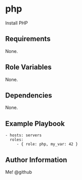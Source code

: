 php
=========

Install PHP

Requirements
------------

None.

Role Variables
--------------

None.

Dependencies
------------

None.

Example Playbook
----------------

    - hosts: servers
      roles:
         - { role: php, my_var: 42 }

Author Information
------------------

Me! @github